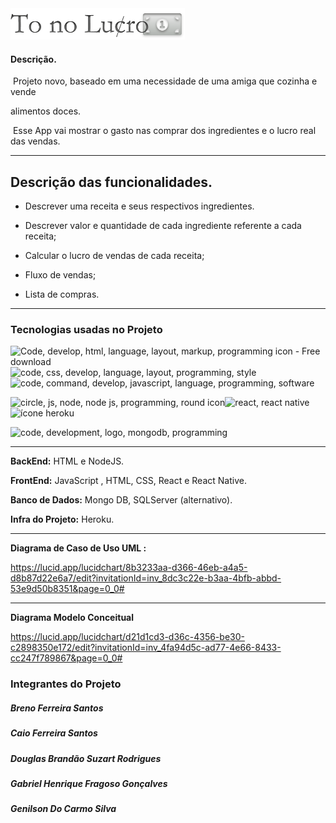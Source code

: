 <img src="https://github.com/gaabhenrique/To-no-lucro/blob/main/img/LOGO.png?raw=true" alt="LOGO.png" style="zoom:55%;" />

#### Descrição.

​	Projeto novo, baseado em uma necessidade de uma amiga que cozinha e vende

alimentos doces.

​	Esse App vai mostrar o gasto nas comprar dos ingredientes e o lucro real das vendas.

------



## 	Descrição das funcionalidades.

* Descrever uma receita e seus respectivos ingredientes.

* Descrever valor e quantidade de cada ingrediente referente a cada receita;	

* Calcular o lucro de vendas de cada receita;

* Fluxo de vendas;

* Lista de compras.

  

------



### Tecnologias usadas no Projeto

![Code, develop, html, language, layout, markup, programming icon - Free download](https://cdn2.iconfinder.com/data/icons/designer-skills/128/code-programming-html-markup-develop-layout-language-120.png)![code, css, develop, language, layout, programming, style](https://cdn2.iconfinder.com/data/icons/designer-skills/128/code-programming-css-style-develop-layout-language-120.png)![code, command, develop, javascript, language, programming, software ](https://cdn2.iconfinder.com/data/icons/designer-skills/128/code-programming-javascript-software-develop-command-language-120.png)

![circle, js, node, node js, programming, round icon ](https://cdn3.iconfinder.com/data/icons/popular-services-brands/512/node-110.png)![react, react native ](https://cdn0.iconfinder.com/data/icons/logos-brands-in-colors/128/react_color-110.png)![ícone heroku](https://cdn.icon-icons.com/icons2/2108/PNG/96/heroku_icon_130912.png)

 ![code, development, logo, mongodb, programming ](https://cdn4.iconfinder.com/data/icons/logos-3/512/mongodb-2-170.png)

------

**BackEnd:**  HTML e NodeJS. 



**FrontEnd:** JavaScript , HTML, CSS, React e React Native.



**Banco de Dados:**  Mongo DB, SQLServer (alternativo).

**Infra do Projeto:**  Heroku.



------

 **Diagrama de Caso de Uso UML :**

https://lucid.app/lucidchart/8b3233aa-d366-46eb-a4a5-d8b87d22e6a7/edit?invitationId=inv_8dc3c22e-b3aa-4bfb-abbd-53e9d50b8351&page=0_0#

------

**Diagrama Modelo Conceitual**

https://lucid.app/lucidchart/d21d1cd3-d36c-4356-be30-c2898350e172/edit?invitationId=inv_4fa94d5c-ad77-4e66-8433-cc247f789867&page=0_0#



### Integrantes do Projeto	

##### 	Breno Ferreira Santos 

##### 	Caio Ferreira Santos

##### 	Douglas Brandão Suzart Rodrigues

##### 	Gabriel Henrique Fragoso Gonçalves

##### 	Genilson Do Carmo Silva 

